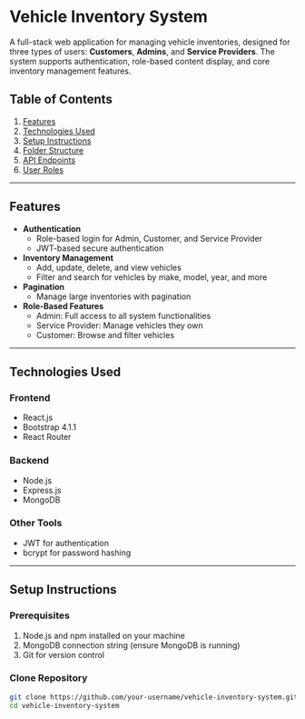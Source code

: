 # Vehicle Inventory System

A full-stack web application for managing vehicle inventories, designed for three types of users: **Customers**, **Admins**, and **Service Providers**. The system supports authentication, role-based content display, and core inventory management features.

## Table of Contents

1. [Features](#features)
2. [Technologies Used](#technologies-used)
3. [Setup Instructions](#setup-instructions)
4. [Folder Structure](#folder-structure)
5. [API Endpoints](#api-endpoints)
6. [User Roles](#user-roles)

---

## Features

- **Authentication**
  - Role-based login for Admin, Customer, and Service Provider
  - JWT-based secure authentication
- **Inventory Management**
  - Add, update, delete, and view vehicles
  - Filter and search for vehicles by make, model, year, and more
- **Pagination**
  - Manage large inventories with pagination
- **Role-Based Features**
  - Admin: Full access to all system functionalities
  - Service Provider: Manage vehicles they own
  - Customer: Browse and filter vehicles

---

## Technologies Used

### Frontend
- React.js
- Bootstrap 4.1.1
- React Router

### Backend
- Node.js
- Express.js
- MongoDB

### Other Tools
- JWT for authentication
- bcrypt for password hashing

---

## Setup Instructions

### Prerequisites

1. Node.js and npm installed on your machine
2. MongoDB connection string (ensure MongoDB is running)
3. Git for version control

### Clone Repository

```bash
git clone https://github.com/your-username/vehicle-inventory-system.git
cd vehicle-inventory-system
